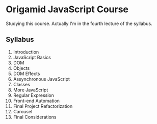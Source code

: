 # Origamid JavaScript Course
Studying this course. Actually I'm in the fourth lecture of the syllabus.

## Syllabus
1. Introduction
2. JavaScript Basics
3. DOM
4. Objects
5. DOM Effects
6. Assynchronous JavaScript
7. Classes
8. More JavaScript
9. Regular Expression
10. Front-end Automation
11. Final Project Refactorization
12. Carousel
13. Final Considerations